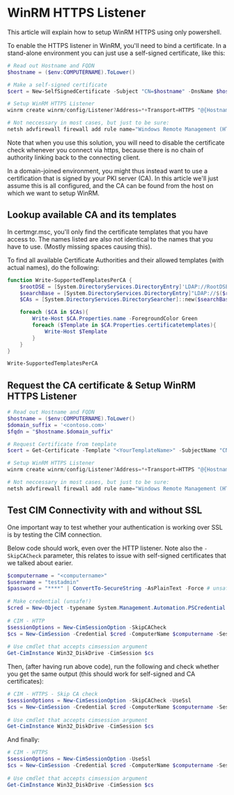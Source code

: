 # WinRM HTTPS Listener
This article will explain how to setup WinRM HTTPS using only powershell.

To enable the HTTPS listener in WinRM, you'll need to bind a certificate. In a stand-alone environment you can just use a self-signed certificate, like this:

``` powershell
# Read out Hostname and FQDN
$hostname = ($env:COMPUTERNAME).ToLower()

# Make a self-signed certificate
$cert = New-SelfSignedCertificate -Subject "CN=$hostname" -DnsName $hostname -CertStoreLocation Cert:\LocalMachine\My 

# Setup WinRM HTTPS Listener
winrm create winrm/config/Listener?Address=*+Transport=HTTPS "@{Hostname=`"$hostname`"; CertificateThumbprint=`"$($cert.Thumbprint)`"}"

# Not neccessary in most cases, but just to be sure:
netsh advfirewall firewall add rule name="Windows Remote Management (HTTPS-In)" dir=in action=allow protocol=TCP localport=5986
```

Note that when you use this solution, you will need to disable the certificate check whenever you connect via https, because there is no chain of authority linking back to the connecting client.

In a domain-joined environment, you might thus instead want to use a certification that is signed by your PKI server (CA). 
In this article we'll just assume this is all configured, and the CA can be found from the host on which we want to setup WinRM.

## Lookup available CA and its templates
In certmgr.msc, you'll only find the certificate templates that you have access to.
The names listed are also not identical to the names that you have to use. (Mostly missing spaces causing this).

To find all available Certificate Authorities and their allowed templates (with actual names), do the following:

```powershell
function Write-SupportedTemplatesPerCA {
    $rootDSE = [System.DirectoryServices.DirectoryEntry]'LDAP://RootDSE'
    $searchBase = [System.DirectoryServices.DirectoryEntry]"LDAP://$($rootDSE.configurationNamingContext)"
    $CAs = [System.DirectoryServices.DirectorySearcher]::new($searchBase,'objectClass=pKIEnrollmentService').FindAll()

    foreach ($CA in $CAs){
        Write-Host $CA.Properties.name -ForegroundColor Green
        foreach ($Template in $CA.Properties.certificatetemplates){
            Write-Host $Template
        }
    }
}

Write-SupportedTemplatesPerCA
```

## Request the CA certificate & Setup WinRM HTTPS Listener

``` powershell
# Read out Hostname and FQDN
$hostname = ($env:COMPUTERNAME).ToLower()
$domain_suffix = '<contoso.com>'
$fqdn = "$hostname.$domain_suffix"

# Request Certificate from template
$cert = Get-Certificate -Template "<YourTemplateName>" -SubjectName "CN=$fqdn" -DnsName $fqdn, $hostname -CertStoreLocation Cert:\LocalMachine\My

# Setup WinRM HTTPS Listener
winrm create winrm/config/Listener?Address=*+Transport=HTTPS "@{Hostname=`"$fqdn`"; CertificateThumbprint=`"$($cert.Thumbprint)`"}"

# Not neccessary in most cases, but just to be sure:
netsh advfirewall firewall add rule name="Windows Remote Management (HTTPS-In)" dir=in action=allow protocol=TCP localport=5986
```

## Test CIM Connectivity with and without SSL
One important way to test whether your authentication is working over SSL is by testing the CIM connection.

Below code should work, even over the HTTP listener. Note also the `-SkipCACheck` parameter, this relates to issue with self-signed certificates that we talked about earier.
```powershell
$computername = "<computername>"
$username = "testadmin"
$password = "****" | ConvertTo-SecureString -AsPlainText -Force # unsafeeee
 
# Make credential (unsafe!)
$cred = New-Object -typename System.Management.Automation.PSCredential -argumentlist $username, $password
 
# CIM - HTTP
$sessionOptions = New-CimSessionOption -SkipCACheck
$cs = New-CimSession -Credential $cred -ComputerName $computername -SessionOption $sessionOptions
 
# Use cmdlet that accepts cimsession argument
Get-CimInstance Win32_DiskDrive -CimSession $cs
```

Then, (after having run above code), run the following and check whether you get the same output (this should work for self-signed and CA certificates):
```powershell
# CIM - HTTPS - Skip CA check
$sessionOptions = New-CimSessionOption -SkipCACheck -UseSsl
$cs = New-CimSession -Credential $cred -ComputerName $computername -SessionOption $sessionOptions
 
# Use cmdlet that accepts cimsession argument
Get-CimInstance Win32_DiskDrive -CimSession $cs
```

And finally:
```powershell
# CIM - HTTPS
$sessionOptions = New-CimSessionOption -UseSsl
$cs = New-CimSession -Credential $cred -ComputerName $computername -SessionOption $sessionOptions
 
# Use cmdlet that accepts cimsession argument
Get-CimInstance Win32_DiskDrive -CimSession $cs
```

